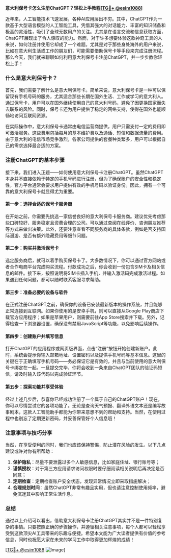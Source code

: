 **意大利保号卡怎么注册ChatGPT？轻松上手教程[[TG💪+ @esim1088](https://t.me/s/esim1088)]**

近年来，人工智能技术飞速发展，各种AI应用层出不穷。其中，ChatGPT作为一款基于大型语言模型的人工智能工具，凭借其强大的对话能力、丰富的知识储备和极高的灵活性，吸引了全球无数用户的关注。尤其是在语言交流和信息获取方面，ChatGPT展现出了令人惊叹的能力。然而，对于许多想要体验这款神奇工具的人来说，如何注册并使用它却成了一个难题。尤其是对于那些身处海外的用户来说，比如在意大利生活或工作的朋友们，可能需要借助保号卡等手段来完成注册流程。那么今天，我们就来聊聊如何利用意大利保号卡注册ChatGPT，并一步步教你轻松上手！

### 什么是意大利保号卡？

首先，我们需要了解什么是意大利保号卡。简单来说，意大利保号卡是一种可以保留现有手机号码的服务，尤其适合那些长期在国外生活、工作或学习的意大利人。通过保号卡，用户可以在国外继续使用自己的意大利号码，避免了因更换国家而失去联系的风险。同时，保号卡还为用户提供了稳定的网络支持，使得在国外也能顺畅地访问互联网资源。

在实际操作中，意大利保号卡通常由电信运营商提供，用户只需支付一定的费用即可激活服务。这些费用包括每月的基本维护费以及通话、短信和数据流量的费用。由于意大利的电信市场竞争激烈，各家公司提供的套餐种类繁多，用户可以根据自己的需求选择最合适的方案。

### 注册ChatGPT的基本步骤

接下来，我们进入正题——如何使用意大利保号卡注册ChatGPT。虽然ChatGPT本身并不直接依赖于特定的手机号码进行注册，但为了确保账户的安全性和稳定性，官方平台通常会要求用户提供有效的手机号码以验证身份。因此，拥有一个可靠的意大利保号卡就显得尤为重要。

#### 第一步：选择合适的保号卡服务商

在开始之前，你需要先挑选一家信誉良好的意大利保号卡服务商。建议优先考虑那些口碑较好、服务稳定且资费合理的公司。可以通过查阅在线评价、咨询朋友推荐等方式来做出决策。此外，还要注意查看不同服务商的具体条款，例如是否支持国际漫游、是否有额外隐藏费用等细节问题。

#### 第二步：购买并激活保号卡

选定服务商后，就可以着手购买保号卡了。大多数情况下，你可以通过官方网站或者合作电商平台完成购买流程。付款成功之后，你会收到一份包含SIM卡及相关信息的邮件。接下来，按照说明将SIM卡插入手机，并输入激活码完成激活过程。如果遇到任何问题，都可以随时联系客服寻求帮助。

#### 第三步：准备必要的设备与软件

在正式注册ChatGPT之前，确保你的设备已安装最新版本的操作系统，并且能够正常连接到互联网。如果你使用的是安卓手机，则可以直接从Google Play商店下载官方应用程序；如果是苹果用户，则需要前往App Store搜索并下载。另外，记得检查一下浏览器设置，确保没有禁用JavaScript等功能，以免影响后续操作。

#### 第四步：创建账户并填写信息

打开ChatGPT的应用程序或网页版界面，点击“注册”按钮开始创建新账户。此时，系统会提示你输入邮箱地址、设置密码以及提供手机号码等基本信息。这里的关键在于正确填写手机号码——务必保证它是有效的，并且与当前使用的意大利保号卡绑定在一起。一旦提交完毕，你将会收到一条来自ChatGPT团队的验证码短信，请及时输入该代码以完成验证环节。

#### 第五步：探索功能并享受体验

经过上述几步后，恭喜你已经成功注册了一个属于自己的ChatGPT账户！现在，你可以尽情尝试它的各项功能了。无论是查询天气预报、翻译外语文本还是编写故事剧本，这款人工智能助手都能为你带来意想不到的帮助和支持。当然，在使用过程中也别忘了定期更新密码，并妥善保管好个人信息哦！

### 注意事项与技巧分享

当然，在享受便利的同时，我们也应该保持警惕，防止潜在风险的发生。以下几点建议或许对你有所帮助：

1. **保护隐私**：尽量不要泄露过多个人敏感信息，比如家庭住址、银行账号等；
2. **谨慎授权**：对于第三方应用请求访问权限时要仔细阅读相关说明后再决定是否同意；
3. **定期检查**：定期检查账户安全状态，发现异常情况立即采取措施解决；
4. **合理规划时间**：虽然ChatGPT非常有趣且实用，但也请注意控制使用频率，避免沉迷其中影响正常生活作息。

### 总结

通过以上介绍可以看出，借助意大利保号卡注册ChatGPT其实并不是一件特别复杂的事情。只要按照正确的步骤操作，并遵循相关注意事项，每个人都可以轻松享受到这款顶尖AI工具带来的乐趣与便捷。希望本文能为广大读者提供有价值的参考信息，同时也祝愿大家在未来的学习工作中取得更加辉煌的成绩！

[[TG💪+ @esim1088](https://t.me/s/esim1088) ![Image](https://i.postimg.cc/4NQfJmqS/Snipaste-2025-05-13-00-14-12.png)]